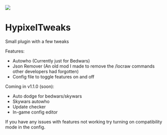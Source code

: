 [![](https://jitpack.io/v/HypixelDev/PublicAPI.svg)](https://jitpack.io/#HypixelDev/PublicAPI)


# HypixelTweaks
 Small plugin with a few tweaks

Features:
 - Autowho (Currently just for Bedwars)
 - Json Remover (An old mod I made to remove the /locraw commands other developers had forgotten)
 - Config file to toggle features on and off

Coming in v1.1.0 (soon):
 - Auto dodge for bedwars/skywars
 - Skywars autowho
 - Update checker
 - In-game config editor

If you have any issues with features not working try turning on compatibility mode in the config.
